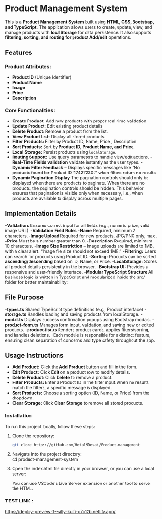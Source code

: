 # Product Management System

This is a **Product Management System** built using **HTML, CSS, Bootstrap, and TypeScript**. The application allows users to create, update, view, and manage products with **localStorage** for data persistence. It also supports **filtering, sorting, and routing for product Add/edit** operations.

## Features

### **Product Attributes:**

- **Product ID** (Unique Identifier)
- **Product Name**
- **Image**
- **Price**
- **Description**

### **Core Functionalities:**

- **Create Product:** Add new products with proper real-time validation.
- **Update Product:** Edit existing product details.
- **Delete Product:** Remove a product from the list.
- **View Product List:** Display all stored products.
- **Filter Products:** Filter by Product ID, Name, Price , Description
- **Sort Products:** Sort by **Product ID, Product Name, and Price**.
- **Local Storage:** Persist products using `localStorage`.
- **Routing Support:** Use query parameters to handle view/edit actions. -**Real-Time Fields validation** validate instantly as the user types. -**Dynamic Filter Feedback** – Displays specific messages like “No products found for Product ID ‘17427230’.” when filters return no results
- **Dynamic Pagination Display** The pagination controls should only be displayed when there are products to paginate. When there are no products, the pagination controls should be hidden. This behavior ensures that pagination is visible only when necessary, i.e., when products are available to display across multiple pages.

## Implementation Details

-**Validation:** Ensures correct input for all fields (e.g., numeric price, valid image URL). -**Validation Field Rules** -**Name** Required, minimum 2 characters. -**Image Upload** Required for new products, JPG/PNG only, max . -**Price** Must be a number greater than 0. -**Description** Required, minimum 10 characters. -**Image Size Restriction** – Image uploads are limited to 1MB, with a clear alert: “Image file size should not exceed 1MB.” -**Filtering:** Users can search for products using Product ID. -**Sorting:** Products can be sorted **ascending/descending** based on ID, Name, or Price. -**LocalStorage:** Stores all product details persistently in the browser. -**Bootstrap UI:** Provides a responsive and user-friendly interface. -**Modular TypeScript Structure** All business logic is written in TypeScript and modularized inside the src/ folder for better maintainability:

## File Purpose

-**types.ts** Shared TypeScript type definitions (e.g., Product interface) -**storage.ts** Handles loading and saving products from localStorage. -**modal.ts** Displays success confirmation popups using Bootstrap modals. -**product-form.ts** Manages form input, validation, and saving new or edited products. -**product-list.ts** Renders product cards, applies filters/sorting, and handles deletions.
-Each module is responsible for a distinct feature, ensuring clean separation of concerns and type safety throughout the app.

## Usage Instructions

- **Add Product:** Click the **Add Product** button and fill in the form.
- **Edit Product:** Click **Edit** on a product row to modify details.
- **Delete Product:** Click **Delete** to remove a product.
- **Filter Products:** Enter a Product ID in the filter input.When no results match the filters, a specific message is displayed.
- **Sort Products:** Choose a sorting option (ID, Name, or Price) from the dropdown.
- **Clear Storage:** Click **Clear Storage** to remove all stored products.

### Installation

To run this project locally, follow these steps:

1. Clone the repository:

   ```bash
   git clone https://github.com/Hetal9Desai/Product-management

   ```

2. Navigate into the project directory:  
   cd product-management-system

3. Open the index.html file directly in your browser, or you can use a local server:

   You can use VSCode's Live Server extension or another tool to serve the HTML.

### TEST LINK :

https://deploy-preview-1--silly-kulfi-c7c12b.netlify.app/
